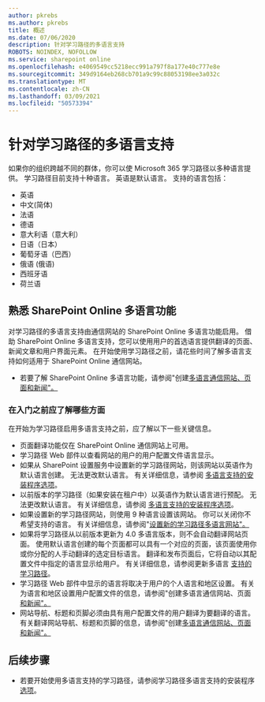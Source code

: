 ```yaml
---
author: pkrebs
ms.author: pkrebs
title: 概述
ms.date: 07/06/2020
description: 针对学习路径的多语言支持
ROBOTS: NOINDEX, NOFOLLOW
ms.service: sharepoint online
ms.openlocfilehash: e4069549cc5218ecc991a797f8a177e40c777e8e
ms.sourcegitcommit: 349d9164eb268cb701a9c99c88053198ee3a032c
ms.translationtype: MT
ms.contentlocale: zh-CN
ms.lasthandoff: 03/09/2021
ms.locfileid: "50573394"
---
```

# <a name="multilingual-support-for-learning-pathways"></a>针对学习路径的多语言支持

如果你的组织跨越不同的群体，你可以使 Microsoft 365 学习路径以多种语言提供。 学习路径目前支持十种语言。 英语是默认语言。 支持的语言包括：   

- 英语    
- 中文(简体)
- 法语
- 德语
- 意大利语（意大利）
- 日语（日本）
- 葡萄牙语（巴西）
- 俄语 (俄语) 
- 西班牙语
- 荷兰语

## <a name="get-familiar-with-the-sharepoint-online-multilingual-features"></a>熟悉 SharePoint Online 多语言功能
对学习路径的多语言支持由通信网站的 SharePoint Online 多语言功能启用。
借助 SharePoint Online 多语言支持，您可以使用用户的首选语言提供翻译的页面、新闻文章和用户界面元素。 在开始使用学习路径之前，请花些时间了解多语言支持如何适用于 SharePoint Online 通信网站。 
- 若要了解 SharePoint Online 多语言功能，请参阅"创建[多语言通信网站、页面和新闻"。](https://support.office.com/article/2bb7d610-5453-41c6-a0e8-6f40b3ed750c) 

### <a name="what-you-should-know-before-getting-started"></a>在入门之前应了解哪些方面 
在开始为学习路径启用多语言支持之前，应了解以下一些关键信息。 

- 页面翻译功能仅在 SharePoint Online 通信网站上可用。
- 学习路径 Web 部件以查看网站的用户的用户配置文件语言显示。   
- 如果从 SharePoint 设置服务中设置新的学习路径网站，则该网站以英语作为默认语言创建。 无法更改默认语言。 有关详细信息，请参阅 [多语言支持的安装程序选项](https://docs.microsoft.com/office365/customlearning/custom_setupoptions_ml)。
- 以前版本的学习路径（如果安装在租户中）以英语作为默认语言进行预配。 无法更改默认语言。 有关详细信息，请参阅 [多语言支持的安装程序选项](https://docs.microsoft.com/office365/customlearning/custom_setupoptions_ml)。
- 如果设置新的学习路径网站，则使用 9 种语言设置该网站。 你可以关闭你不希望支持的语言。 有关详细信息，请参阅"[设置新的学习路径多语言网站"。](https://docs.microsoft.com/office365/customlearning/custom_provision_ml)  
- 如果将学习路径从以前版本更新为 4.0 多语言版本，则不会自动翻译网站页面。 使用默认语言创建的每个页面都可以具有一个对应的页面，该页面使用你或你分配的人手动翻译的选定目标语言。 翻译和发布页面后，它将自动以其配置文件中指定的语言显示给用户。 有关详细信息，请参阅更新多语言 [支持的学习路径](https://docs.microsoft.com/office365/customlearning/custom_update_ml)。 
- 学习路径 Web 部件中显示的语言将取决于用户的个人语言和地区设置。 有关为语言和地区设置用户配置文件的信息，请参阅"创建多语言通信网站、页面[和新闻"。](https://support.office.com/article/2bb7d610-5453-41c6-a0e8-6f40b3ed750c) 
- 网站导航、标题和页脚必须由具有用户配置文件的用户翻译为要翻译的语言。 有关翻译网站导航、标题和页脚的信息，请参阅"创建[多语言通信网站、页面和新闻"。](https://support.office.com/article/2bb7d610-5453-41c6-a0e8-6f40b3ed750c)

## <a name="next-steps"></a>后续步骤
- 若要开始使用多语言支持的学习路径，请参阅学习路径多语言支持的安装程序 [选项](https://docs.microsoft.com/office365/customlearning/custom_setupoptions_ml)。